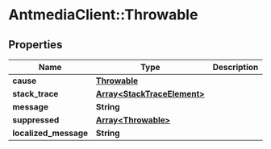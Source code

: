 # AntmediaClient::Throwable

## Properties
Name | Type | Description | Notes
------------ | ------------- | ------------- | -------------
**cause** | [**Throwable**](Throwable.md) |  | [optional] 
**stack_trace** | [**Array&lt;StackTraceElement&gt;**](StackTraceElement.md) |  | [optional] 
**message** | **String** |  | [optional] 
**suppressed** | [**Array&lt;Throwable&gt;**](Throwable.md) |  | [optional] 
**localized_message** | **String** |  | [optional] 


